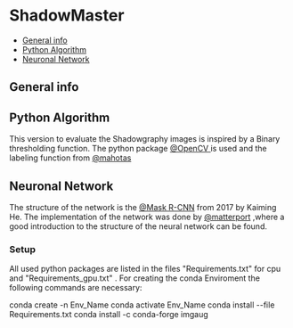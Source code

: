 # ShadowMaster

* [General info](#general-info)
* [Python Algorithm](#python-algorithm)
* [Neuronal Network](#neuronal-network)

## General info

	
## Python Algorithm

This version to evaluate the Shadowgraphy images is inspired by a Binary thresholding function. The python package
[@OpenCV ](https://opencv-python-tutroals.readthedocs.io/en/latest/index.html) is used and the labeling function from 
[@mahotas](https://mahotas.readthedocs.io/en/latest/labeled.html)



## Neuronal Network

The structure of the network is the [@Mask R-CNN](https://arxiv.org/abs/1703.06870) from 2017 by Kaiming He.
The implementation of the network was done by [@matterport](https://github.com/matterport/Mask_RCNN) ,where a good introduction to the structure of the neural network can be found.

### Setup

All used python packages are listed in the files "Requirements.txt" for cpu and "Requirements_gpu.txt" . For creating the conda Enviroment the following commands are necessary:

conda create -n Env_Name
conda activate Env_Name
conda install --file Requirements.txt
conda install -c conda-forge imgaug